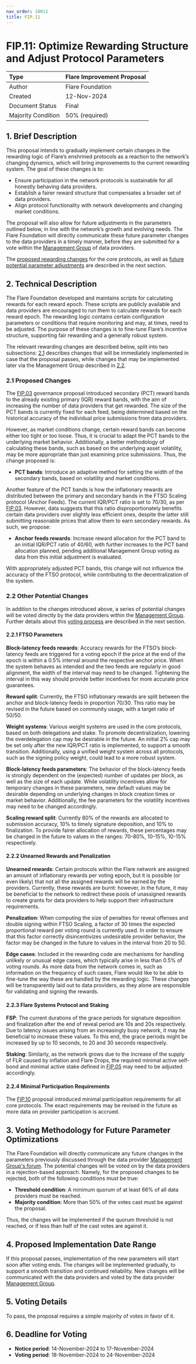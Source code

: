 ```yaml
---
nav_order: 10011
title: FIP.11
---
```


# FIP.11: Optimize Rewarding Structure and Adjust Protocol Parameters 

| Type               | Flare Improvement Proposal                  |
| :----------------- | :------------------------------------------ |
| Author             | Flare Foundation                            |
| Created            | 12-Nov-2024                                 |
| Document Status    | Final                                       |
| Majority Condition | 50% (required)                              |



## 1. Brief Description


This proposal intends to gradually implement certain changes in the rewarding logic of Flare’s enshrined protocols as a reaction to the network’s changing dynamics, which will bring improvements to the current rewarding system.
The goal of these changes is to:

* Ensure participation in the network protocols is sustainable for all honestly behaving data providers.
* Establish a fairer reward structure that compensates a broader set of data providers.
* Align protocol functionality with network developments and changing market conditions.

The proposal will also allow for future adjustments in the parameters outlined below, in line with the network’s growth and evolving needs. The Flare Foundation will directly communicate these future parameter changes to the data providers in a timely manner, before they are submitted for a vote within the [Management Group](https://proposals.flare.network/FIP/FIP_2.html) of data providers.

The [proposed rewarding changes](#21-proposed-changes) for the core protocols, as well as [future potential parameter adjustments](#22-other-potential-changes) are described in the next section.


## 2. Technical Description

The Flare Foundation developed and maintains scripts for calculating rewards for each reward epoch.
These scripts are publicly available and data providers are encouraged to run them to calculate rewards for each reward epoch.
The rewarding logic contains certain configuration parameters or conditions that require monitoring and may, at times, need to be adjusted.
The purpose of these changes is to fine-tune Flare’s incentive structure, supporting fair rewarding and a generally robust system.

The relevant rewarding changes are described below, split into two subsections: [2.1](#21-proposed-changes) describes changes that will be immediately implemented in case that the proposal passes, while changes that may be implemented later via the Management Group described in [2.2](#22-other-potential-changes).


### 2.1 Proposed Changes

The [FIP.03](https://proposals.flare.network/FIP/FIP_3.html) governance proposal introduced secondary (PCT) reward bands to the already existing primary (IQR) reward bands, with the aim of increasing the number of data providers that get rewarded.
The size of the PCT bands is currently fixed for each feed, being determined based on the historical accuracy of the individual price submissions from data providers.

However, as market conditions change, certain reward bands can become either too tight or too loose.
Thus, it is crucial to adapt the PCT bands to the underlying market behavior.
Additionally, a better methodology of calculating these bands, such as based on the underlying asset volatility, may be more appropriate than just examining price submissions. 
Thus, the change proposed is:

* **PCT bands**: Introduce an adaptive method for setting the width of the secondary bands, based on volatility and market conditions.

Another feature of the PCT bands is how the inflationary rewards are distributed between the primary and secondary bands in the FTSO Scaling protocol (Anchor Feeds).
The current IQR/PCT ratio is set to 70/30, as per [FIP.03](https://proposals.flare.network/FIP/FIP_3.html).
However, data suggests that this ratio disproportionately benefits certain data providers over slightly less efficient ones, despite the latter still submitting reasonable prices that allow them to earn secondary rewards.
As such, we propose:

* **Anchor feeds rewards**: Increase reward allocation for the PCT band to an initial IQR/PCT ratio of 40/60, with further increases to the PCT band allocation planned, pending additional Management Group voting as data from this initial adjustment is evaluated.

With appropriately adjusted PCT bands, this change will not influence the accuracy of the FTSO protocol, while contributing to the decentralization of the system. 


### 2.2 Other Potential Changes

In addition to the changes introduced above, a series of potential changes will be voted directly by the data providers within the [Management Group](https://proposals.flare.network/FIP/FIP_2.html).
Further details about this [voting process](#3-voting-methodology-for-future-parameter-optimizations) are described in the next section.


#### 2.2.1 FTSO Parameters

**Block-latency feeds rewards**: Accuracy rewards for the FTSO’s block-latency feeds are triggered for a voting epoch if the price at the end of the epoch is within a 0.5% interval around the respective anchor price.
When the system behaves as intended and the two feeds are regularly in good alignment, the width of the interval may need to be changed.
Tightening the interval in this way should provide better incentives for more accurate price guarantees.


**Reward split**: Currently, the FTSO inflationary rewards are split between the anchor and block-latency feeds in proportion 70/30.
This ratio may be revised in the future based on community usage, with a target ratio of 50/50.

**Weight systems**: Various weight systems are used in the core protocols, based on both delegations and stake.
To promote decentralization, lowering the overdelegation cap may be desirable in the future.
An initial 2% cap may be set only after the new IQR/PCT ratio is implemented, to support a smooth transition.
Additionally, using a unified weight system across all protocols, such as the signing policy weight, could lead to a more robust system.

**Block-latency feeds parameters**: The behavior of the block-latency feeds is strongly dependent on the (expected) number of updates per block, as well as the size of each update.
While volatility incentives allow for temporary changes in these parameters, new default values may be desirable depending on underlying changes in block creation times or market behavior.
Additionally, the fee parameters for the volatility incentives may need to be changed accordingly.

**Scaling reward split**: Currently 80% of the rewards are allocated to submission accuracy, 10% to timely signature deposition, and 10% to finalization.
To provide fairer allocation of rewards, these percentages may be changed in the future to values in the ranges: 70-80%, 10-15%, 10-15% respectively.


#### 2.2.2 Unearned Rewards and Penalization

**Unearned rewards**: Certain protocols within the Flare network are assigned an amount of inflationary rewards per voting epoch, but it is possible (or even likely) that not all the assigned rewards will be earned by the providers.
Currently, these rewards are burnt: however, in the future, it may be beneficial to the network to redirect these pools of unassigned rewards to create grants for data providers to help support their infrastructure requirements.

**Penalization**: When computing the size of penalties for reveal offenses and double signing within FTSO Scaling, a factor of 30 times the expected proportional reward per voting round is currently used.
In order to ensure that this factor correctly disincentivizes undesirable provider behavior, the factor may be changed in the future to values in the interval from 20 to 50.

**Edge cases**: Included in the rewarding code are mechanisms for handling unlikely or unusual edge cases, which typically arise in less than 0.5% of voting rounds.
As more data from the network comes in, such as information on the frequency of such cases, Flare would like to be able to fine-tune the way these are handled by the rewarding logic.
These changes will be transparently laid out to data providers, as they alone are responsible for validating and signing the rewards.

#### 2.2.3 Flare Systems Protocol and Staking

**FSP**: The current durations of the grace periods for signature deposition and finalization after the end of reveal period are 10s and 20s respectively.
Due to latency issues arising from an increasingly busy network, it may be beneficial to increase these values.
To this end, the grace periods might be increased by up to 10 seconds, to 20 and 30 seconds respectively.

**Staking**: Similarly, as the network grows due to the increase of the supply of FLR caused by inflation and Flare Drops, the required minimal active self-bond and minimal active stake defined in [FIP.05](https://proposals.flare.network/FIP/FIP_5.html) may need to be adjusted accordingly.


#### 2.2.4 Minimal Participation Requirements

The [FIP.10](https://proposals.flare.network/FIP/FIP_10.html) proposal introduced minimal participation requirements for all core protocols.
The exact requirements may be revised in the future as more data on provider participation is accrued.


## 3. Voting Methodology for Future Parameter Optimizations

The Flare Foundation will directly communicate any future changes in the parameters previously discussed through the data provider [Management Group's forum](https://proposals.flare.network/FIP/FIP_2.html).
The potential changes will be voted on by the data providers in a rejection-based approach.
Namely, for the proposed changes to be rejected, both of the following conditions must be true:


* **Threshold condition**: A minimum quorum of at least 66% of all data providers must be reached.
* **Majority condition**: More than 50% of the votes cast must be against the proposal.

Thus, the changes will be implemented if the quorum threshold is not reached, or if less than half of the cast votes are against it.


## 4. Proposed Implementation Date Range

If this proposal passes, implementation of the new parameters will start soon after voting ends.
The changes will be implemented gradually, to support a smooth transition and continued reliability.
New changes will be communicated with the data providers and voted by the data provider [Management Group](https://proposals.flare.network/STP/STP_3.html#3-link-to-code-repository).


## 5. Voting Details

To pass, the proposal requires a simple majority of votes in favor of it.


## 6. Deadline for Voting

* **Notice period**: 14-November-2024 to 17-November-2024
* **Voting period**: 18-November-2024 to 24-November-2024
